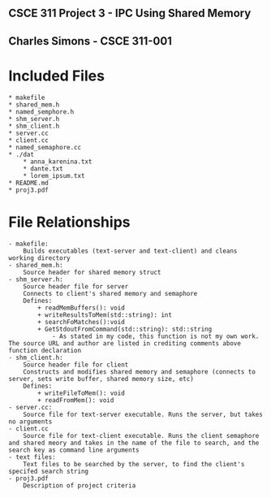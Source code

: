 ## CSCE 311 Project 3 - IPC Using Shared Memory
## Charles Simons - CSCE 311-001


# Included Files
    * makefile
    * shared_mem.h
    * named_semphore.h
    * shm_server.h
    * shm_client.h
    * server.cc
    * client.cc
    * named_semaphore.cc
    * ./dat
        * anna_karenina.txt
        * dante.txt
        * lorem_ipsum.txt
    * README.md
    * proj3.pdf
# File Relationships
    - makefile:
        Builds executables (text-server and text-client) and cleans working directory
    - shared_mem.h: 
        Source header for shared memory struct
    - shm_server.h:
        Source header file for server
        Connects to client's shared memory and semaphore
        Defines:
            + readMemBuffers(): void
            + writeResultsToMem(std::string): int
            + searchFoMatches():void
            + GetStdoutFromCommand(std::string): std::string
                - As stated in my code, this function is not my own work. The source URL and author are listed in crediting comments above function declaration
    - shm_client.h:
        Source header file for client
        Constructs and modifies shared memory and semaphore (connects to server, sets write buffer, shared memory size, etc)        
        Defines:
            + writeFileToMem(): void
            + readFromMem(): void
    - server.cc:
        Source file for text-server executable. Runs the server, but takes no arguments
    - client.cc
        Source file for text-client executable. Runs the client semaphore and shared meory and takes in the name of the file to search, and the search key as command line arguments
    - text files:
        Text files to be searched by the server, to find the client's specifed search string
    - proj3.pdf
        Description of project criteria
